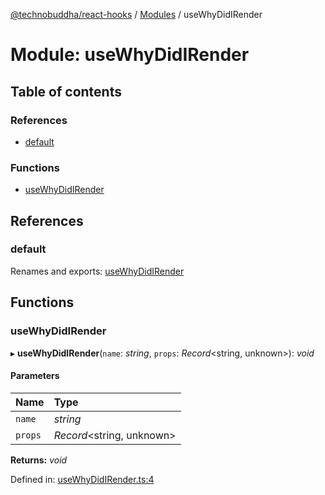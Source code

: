 [@technobuddha/react-hooks](../../README.md) / [Modules](../Modules.md) / useWhyDidIRender

# Module: useWhyDidIRender

## Table of contents

### References

- [default](usewhydidirender.md#default)

### Functions

- [useWhyDidIRender](usewhydidirender.md#usewhydidirender)

## References

### default

Renames and exports: [useWhyDidIRender](usewhydidirender.md#usewhydidirender)

## Functions

### useWhyDidIRender

▸ **useWhyDidIRender**(`name`: *string*, `props`: *Record*<string, unknown\>): *void*

#### Parameters

| Name | Type |
| :------ | :------ |
| `name` | *string* |
| `props` | *Record*<string, unknown\> |

**Returns:** *void*

Defined in: [useWhyDidIRender.ts:4](../../src/useWhyDidIRender.ts#L4)
